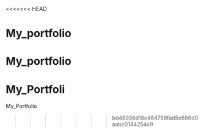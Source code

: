 <<<<<<< HEAD
# My_portfolio
My_portfolio
=======
# My_Portfoli
My_Portfolio
>>>>>>> bd48936d18e464759fad5e686d0aabc0144254c9
